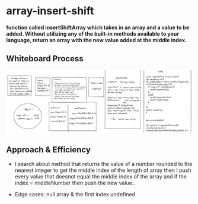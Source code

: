 # array-insert-shift

**function called insertShiftArray which takes in an array and a value to be added. Without utilizing any of the built-in methods available to your language, return an array with the new value added at the middle index.**



## Whiteboard Process

![array-insert-shift whiteBoard](/javascript/array-insert-shift/array-insert-shift.png)


## Approach & Efficiency


+ I search about method that returns the value of a number rounded to the nearest integer to get the middle index of the length of array 
 then I push every value that doesnot equal the middle index of the array  and if the index = middleNumber then push the new value..

 * Edge cases: null array & the first index undefined

